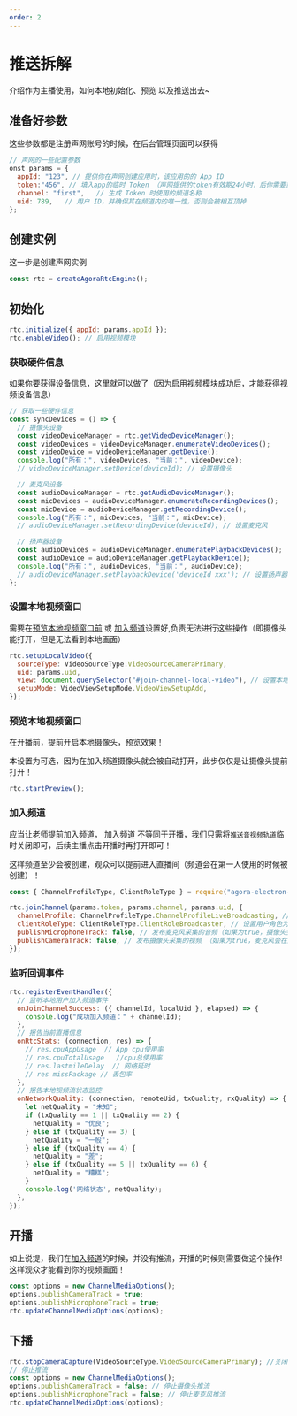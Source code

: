 ```yaml
---
order: 2
---
```


# 推送拆解

介绍作为主播使用，如何本地初始化、预览 以及推送出去~

## 准备好参数

这些参数都是注册声网账号的时候，在后台管理页面可以获得

```js
// 声网的一些配置参数
onst params = {
  appId: "123", // 提供你在声网创建应用时，该应用的的 App ID
  token:"456", // 填入app的临时 Token （声网提供的token有效期24小时，后你需要重新生成）
  channel: "first",   // 生成 Token 时使用的频道名称
  uid: 789,   // 用户 ID，并确保其在频道内的唯一性，否则会被相互顶掉
};

```

## 创建实例

这一步是创建声网实例

```js
const rtc = createAgoraRtcEngine();
```

## 初始化

```js
rtc.initialize({ appId: params.appId });
rtc.enableVideo(); // 启用视频模块
```

### 获取硬件信息

如果你要获得设备信息，这里就可以做了（因为启用视频模块成功后，才能获得视频设备信息）

```js
// 获取一些硬件信息
const syncDevices = () => {
  // 摄像头设备
  const videoDeviceManager = rtc.getVideoDeviceManager();
  const videoDevices = videoDeviceManager.enumerateVideoDevices();
  const videoDevice = videoDeviceManager.getDevice();
  console.log("所有：", videoDevices, "当前：", videoDevice);
  // videoDeviceManager.setDevice(deviceId); // 设置摄像头

  // 麦克风设备
  const audioDeviceManager = rtc.getAudioDeviceManager();
  const micDevices = audioDeviceManager.enumerateRecordingDevices();
  const micDevice = audioDeviceManager.getRecordingDevice();
  console.log("所有：", micDevices, "当前：", micDevice);
  // audioDeviceManager.setRecordingDevice(deviceId); // 设置麦克风

  // 扬声器设备
  const audioDevices = audioDeviceManager.enumeratePlaybackDevices();
  const audioDevice = audioDeviceManager.getPlaybackDevice();
  console.log("所有：", audioDevices, "当前：", audioDevice);
  // audioDeviceManager.setPlaybackDevice('deviceId xxx'); // 设置扬声器
};
```

### 设置本地视频窗口

需要在[预览本地视频窗口前](#预览本地视频窗口) 或 [加入频道](#加入频道)设置好,负责无法进行这些操作（即摄像头能打开，但是无法看到本地画面）

```js
rtc.setupLocalVideo({
  sourceType: VideoSourceType.VideoSourceCameraPrimary,
  uid: params.uid,
  view: document.querySelector("#join-channel-local-video"), // 设置本地视频窗口
  setupMode: VideoViewSetupMode.VideoViewSetupAdd,
});
```

### 预览本地视频窗口

在开播前，提前开启本地摄像头，预览效果！

本设置为可选，因为在加入频道摄像头就会被自动打开，此步仅仅是让摄像头提前打开！

```js
rtc.startPreview();
```

### 加入频道

应当让老师提前加入频道，
加入频道 不等同于开播，我们只需将`推送音视频轨道`临时关闭即可，后续主播点击开播时再打开即可！

这样频道至少会被创建，观众可以提前进入直播间（频道会在第一人使用的时候被创建）！

```js
const { ChannelProfileType, ClientRoleType } = require("agora-electron-sdk");

rtc.joinChannel(params.token, params.channel, params.uid, {
  channelProfile: ChannelProfileType.ChannelProfileLiveBroadcasting, // 设置频道场景为直播场景
  clientRoleType: ClientRoleType.ClientRoleBroadcaster, // 设置用户角色为主播（默认为观众）
  publishMicrophoneTrack: false, // 发布麦克风采集的音频（如果为true，摄像头会在后台开启）
  publishCameraTrack: false, // 发布摄像头采集的视频 （如果为true，麦克风会在后台开启）
});
```

### 监听回调事件

```js
rtc.registerEventHandler({
  // 监听本地用户加入频道事件
  onJoinChannelSuccess: ({ channelId, localUid }, elapsed) => {
    console.log("成功加入频道：" + channelId);
  },
  // 报告当前直播信息
  onRtcStats: (connection, res) => {
    // res.cpuAppUsage  // App cpu使用率
    // res.cpuTotalUsage   //cpu总使用率
    // res.lastmileDelay  // 网络延时
    // res missPackage // 丢包率
  },
  // 报告本地视频流状态监控
  onNetworkQuality: (connection, remoteUid, txQuality, rxQuality) => {
    let netQuality = "未知";
    if (txQuality == 1 || txQuality == 2) {
      netQuality = "优良";
    } else if (txQuality == 3) {
      netQuality = "一般";
    } else if (txQuality == 4) {
      netQuality = "差";
    } else if (txQuality == 5 || txQuality == 6) {
      netQuality = "糟糕";
    }
    console.log('网络状态', netQuality);
  },
});
```

## 开播

如上说提，我们在[加入频道](#加入频道)的时候，并没有推流，开播的时候则需要做这个操作!
这样观众才能看到你的视频画面！

```js
const options = new ChannelMediaOptions();
options.publishCameraTrack = true;
options.publishMicrophoneTrack = true;
rtc.updateChannelMediaOptions(options);
```

## 下播

```js
rtc.stopCameraCapture(VideoSourceType.VideoSourceCameraPrimary); //关闭摄像头
// 停止推流
const options = new ChannelMediaOptions();
options.publishCameraTrack = false; // 停止摄像头推流
options.publishMicrophoneTrack = false; // 停止麦克风推流
rtc.updateChannelMediaOptions(options);
```
